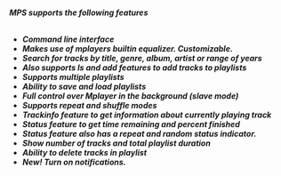 <h5>MPS supports the following features<br><br>

* Command line interface<br>
* Makes use of mplayers builtin equalizer. Customizable.
* Search for tracks by title, genre, album, artist or range of years<br>
* Also supports ls and add features to add tracks to playlists<br>
* Supports multiple playlists<br>
* Ability to save and load playlists<br>
* Full control over Mplayer in the background (slave mode)<br>
* Supports  repeat and shuffle modes<br>
* Trackinfo feature to get information about currently playing track<br>
* Status feature to get time remaining and percent finished<br>
* Status feature also has a repeat and random status indicator.<br>
* Show number of tracks and total playlist duration<br>
* Ability to delete tracks in playlist<br>
* New! Turn on notifications.
</h5>

